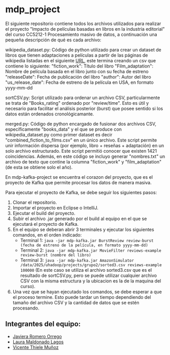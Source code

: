 # mdp_project

El siguiente repositorio contiene todos los archivos utilizados para realizar el proyecto "Impacto de películas basadas en libros en la industria editorial" del curso CC5212-1 Procesamiento masivo de datos, a continuación una pequeña descripción de qué es cada archivo: 

wikipedia_dataset.py: Código de python utilizado para crear un dataset de libros que tienen adaptaciones a películas a partir de las páginas de wikipedia listadas en el siguiente [URL](https://en.wikipedia.org/wiki/Lists_of_works_of_fiction_made_into_feature_films), este termina creando un csv que contiene lo siguiente: 
    "fiction_work": Título del libro
    "Film_adaptation": Nombre de película basada en el libro junto con su fecha de estreno 
    "releaseDate": Fecha de publicación del libro
    "author": Autor del libro
    "us_release_date": Fecha de estreno de la película en USA, en formato yyyy-mm-dd

sortCSV.py: Script utilizado para ordenar un archivo CSV, particularmente se trata de "Books_rating" ordenado por "review/time". Esto es útil y necesario para facilitar el análisis posterior (burst) que posee sentido si los datos están ordenados cronológicamante.

merged.py: Código de python encargado de fusionar dos archivos CSV, específicamente "books_data" y el que se produce con wikipedia_dataset.py como primer dataset es decir "combined_fiction_to_films.csv" en un único archivo. Este script permite unir información dispersa (por ejemplo, libro + reseñas + adaptación) en un solo archivo estructurado. Este script permitió conocer que existen 1421 coincidencias. 
Además, en este código se incluyo generar "nombres.txt" un archivo de texto que contine la columna "fiction_work" y "film_adaptation" (de esta se obtiene solo el año). 

En mdp-kafka-project se encuentra el corazon del proyecto, que es el proyecto de Kafka que permite procesar los datos de manera masiva. 

Para ejecutar el proyecto de Kafka, se debe seguir los siguientes pasos:
1. Clonar el repositorio.
2. Importar el proyecto en Eclipse o IntelliJ.
3. Ejecutar el build del proyecto.
4. Subir el archivo .jar generado por el build al equipo en el que se ejecutará el proyecto de Kafka.
5. En el equipo se deberan abrir 3 terminales y ejecutar los siguientes comandos, en el orden indicado:
   - Terminal 1: `java -jar mdp-kafka.jar BurstReview review-burst (fecha de estreno de la película, en formato yyyy-mm-dd)`
   - Terminal 2: `java -jar mdp-kafka.jar MovieFilter reviews-example review-burst (nombre del libro)`
   - Terminal 3: `java -jar mdp-kafka.jar AmazonSimulator /data/2025/uhadoop/projects/grupo2/sorted3.csv reviews-example 100000` (En este caso se utiliza el archivo sorted3.csv que es el resultado de sortCSV.py, pero se puede utilizar cualquier archivo CSV con la misma estructura y la ubicacion es la de la maquina del curso).
6. Una vez que se hayan ejecutado los comandos, se debe esperar a que el proceso termine. Esto puede tardar un tiempo dependiendo del tamaño del archivo CSV y la cantidad de datos que se estén procesando.

## Integrantes del equipo:
- [Javiera Romero Orrego](https://github.com/javiromeroo)
- [Laura Maldonado Lagos](https://github.com/lauraflm)
- [Vicente Thiele Muñoz](https://github.com/ElVichoSiu)
